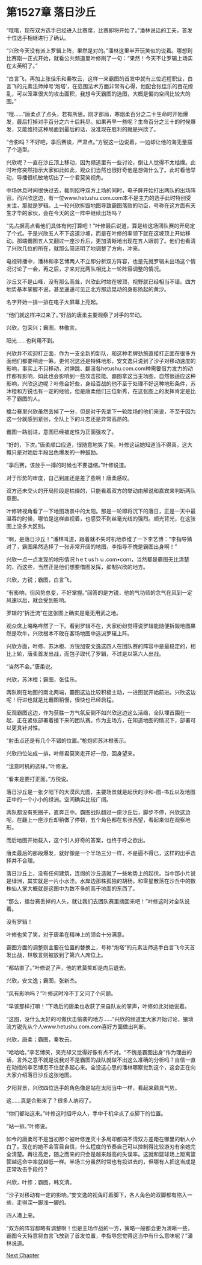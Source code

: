 # 第1527章 落日沙丘

“哦哦，现在双方选手已经进入比赛席，比赛即将开始了。”潘林说话的工夫，首发十位选手相继进行了确认。

“兴欣今天没有派上罗辑上阵，果然是对的。”潘林这里半开玩笑似的说着。哪想到比赛刚一正式开始，就看公共频道里叶修刷了一句：“果然！今天不让罗辑上场实在太英明了。”

“白言飞，再加上张佳乐和秦牧云，这样一来霸图的首发中就有三位远程职业，白言飞的元素法师绰号‘炮塔’，在范围法术方面非常有心得，他配合张佳乐的百花缭乱，可以笼罩很大的攻击面积，我想今天霸图的选图，大概是偏向空间比较大的图。”

“哦……”唐柔点了点头，若有所思。刚才那局，寒烟柔百分之二十生命时开始爆发，最后打掉对手百分之六十后耗尽。如果再早一些呢？生命百分之三十的时候爆发，又能维持这种局面到最后的话，没准现在胜利的就是兴欣了。

“合影吗？不好吧，季后赛诶，严肃点。”方锐这一边说着，一边却让他的海无量摆了个造型。

兴欣呢？一直在沙丘顶上移动，因为频道里有一些讨论，倒让人觉得不太枯燥。此时叶修突然指示大家如此如此，观众们当然也很好奇他是想做什么了。此时看他举动，导播很机敏地切出了一个君莫笑视角。

中场休息时间很快过去，裁判招呼双方上场的同时，电子屏开始打出两队的出场阵容。而兴欣这边，有一位www.hetushu.com.com本不是主力的选手此时特别受关注，那就是罗辑。上一轮兴欣拆毁地图导致霸图落败的功臣，号称在这方面有天生才华的家伙，会在今天的这一阵中继续出场吗？

“先占据高点看他们具体有何打算吧！”叶修最后说道，算是给这场团队赛的开局定了个式。于是兴欣五人不下这道沙坡，而是在叶修的率领下就在这坡顶上开始移动。那端霸图五人又翻过一座沙丘后，更加清晰地出现在五人眼前了。他们也看清了兴欣几位的所在，就那么简洁明了地调整了方向，冲来。

电视转播中，潘林和李艺博两人不立即分析双方阵容，也是先就罗辑未出场这个情况讨论了一会，再之后，才来对比两队相比上一轮阵容调整的情况。

沙丘又不是山峰，没有那么高耸，兴欣此时站在坡顶，视野就已经相当不错。四方地势基本掌握不说，甚至遥遥可见正北方那边晃动的身影扬起的黄沙。

名字开始一排一排在电子大屏幕上亮起。

“他们就这样冲过来了。”好战的唐柔主要观察了对手的举动。

兴欣，包荣兴；霸图，林敬言。

阳光……也利用不到。

兴欣并不欢迎打正面，作为一支全新的新队，和这种老牌劲旅直接打正面在很多方面他们都要稍逊一筹。更何况这还是特殊地形，安文逸只说到了沙子对移动速度的影响，事实上不只移动，对弹跳、翻滚各hetushu.com.com种需要借力发力的动作都有影响，如此也会影响到一些攻击技能。霸图拿这当主场图，自然很适应这种影响，兴欣这边呢？叶修会好些，身经百战的他不至于处理不好这种地形条件，苏沐橙和方锐也有一定的经验，但是唐柔他们三位新秀，在这张图上的发挥肯定是比不了霸图的人。

擂台赛里兴欣虽然丢掉了一分，但是对于先拿下一轮胜场的他们来说，不至于因为这一分就感到紧张，全队上下的斗志还是异常高昂的。

霸图一路前进，意图已经被定性为正面强攻了。

“好的，下次。”唐柔顺口应道，很随意地笑了笑。叶修这话她知道当不得真，这大概只是对她后半段出色爆发的一种鼓励。

“季后赛，该放手一搏的时候也不要退缩。”叶修说道。

对于形势的审度，自己到底还是差了些啊！唐柔感叹。

双方还未交火的开局阶段是枯燥的，只能看着双方的举动由解说和嘉宾来判断两队意图。

叶修转视角看了一下地图场景中的太阳。那是一轮即将沉下的落日，正是一天中最温吞的时候，哪怕是这样直视着，也感受不到丝毫光线的强烈。顺光背光，在这张图上没多大区别。

“啊，是落日沙丘！”潘林叫道，跟着就不失时机地恭维了一下李艺博：“李指导猜对了，霸图果然选择了一张非常开阔的地图，李指导不愧是霸图出身啊！”

兴欣一点一点发现的地形情况ｈeｔusｈｕ.com•coｍ，当然都是霸图无比清楚的，而这些，当然正是他们想要借图发挥，抑制兴欣的地方。

兴欣，方锐；霸图，白言飞。

“有影响，但风势总变，不好掌握。”回答的是方锐，他的气功师的念气在风到一定风速以后，就会受到影响。

罗辑的“拆迁流”在这张图上确实是毫无用武之地。

观众席上略略哗然了一下。看到罗辑不在，大家纷纷觉得说罗辑能随便拆毁地图果然是吹牛，兴欣根本不敢在客场地图中选派罗辑上阵。

兴欣方面，叶修、苏沐橙、方锐加安文逸这四人在团队赛的阵容中是最稳定的，相比上轮，唐柔首发出战，而包子取代了罗辑，不过是以第六人出战。

“当然不会。”唐柔说。

兴欣，苏沐橙；霸图，张佳乐。

两队刷在地图的南北两端，霸图这边比较积极主动，一进图就开始前进。兴欣这边呢！行进也就是比霸图稍慢，很快也已经启程。

反观霸图这边，作为获胜一方气氛反倒不如兴欣这边这么活络，全队埋首围在一起，正在紧张部署着接下来的团队赛。作为主场方，在知道地图的情况下，部署可以更具针对性。

“射击点还是有几个不错的位置。”枪炮师苏沐橙表示。

兴欣四位站成一排，叶修君莫笑走开好一段，回身望来。

“注意时机的选择。”叶修说。

“看来是要打正面。”方锐说。

落日沙丘是一张夕阳下的大漠风光图，主要场景就是起伏的沙和-图-书丘以及地图正中的一个小小的绿洲。空间确实比较广阔。

两队都没有兜圈子，直奔正中。霸图战队翻过一座沙丘后，脚步不停，兴欣这边呢，在翻上一座沙丘却稍做了停顿，五个角色都在东张西望，看起来似在观察地形。

而后地图开始载入，这个引人好奇的答案，也终于呼之欲出。

唐柔最后的那段爆发，就好像是一个半场三分一样，不是逼不得已，这样的出手选择并不合理。

落日沙丘上，没有任何建筑，连绵的沙丘造就了一些地势上的起伏。当中那小片说是绿洲，其实就是一片小水洼。水岸边那株孤独的胡杨，和零星散落在沙丘中的数株仙人掌大概就是这图中为数不多的高于地面的东西了。

“那么，擂台赛丢掉的人头，就让我们去团队赛里摘回来吧！”叶修这时对全队说着。

没有罗辑！

叶修也笑了笑，对于唐柔在精神上的领会十分满意。

霸图方面的调整则主要在位置的替换上，号称“炮塔”的元素法师选手白言飞今天首发出战，林敬言则被放到了第六人席位上。

“都站直了。”叶修说了声，他的君莫笑却是向后退去。

兴欣，安文逸；霸图，张新杰。

“风有影响吗？”叶修这时冷不丁又问了个问题。

“早该那样打嘛！”下场后的唐柔也收获了来自队友的掌声，叶修如此对她说着。

“这图，没什么太好的可做伏击偷袭的地方……”兴欣的频道里大家开始讨论，猥琐流方锐先从个人www.hetushu.com.com喜好方面做出判断。

兴欣，唐柔；霸图，秦牧云。

“哈哈哈。”李艺博笑，笑完却又觉得好像有点不对。“不愧是霸图出身”作为理由的话，言外之意不就是说我对不是霸图的战队就做不出这么准确的分析吗？自信一直在动摇的李艺博忍不住就多起心来。全没这心思的潘林哪察觉到这个，这会正在向大家介绍落日沙丘这张地图。

夕阳背景，兴欣四位选手的角色像是站在太阳当中一样，看起来颇具气势。

这……真是合影来了？很多人纳闷了。

“你们都站这来。”叶修这时招呼众人，手中千机伞点了点脚下的位置。

“站一排。”叶修说。

如今的唐柔可不是当初那个被叶修连灭十多局却都搞不清双方差距在哪里的新人小白了。现在的她不会盲目自信，什么程度的节奏自己可以控制得比较游刃有余她完全清楚。再往高走，随之而来的只会是越来越高的失误率。这就和篮球场上距离篮筐越远命中率就越低一样。半场三分虽然时常也有投进去的，但哪有人把这当成是正常攻击手段的？

兴欣，叶修；霸图，韩文清。

“沙子对移动有一定的影响。”安文逸的视角盯着脚下，各人角色的双脚都有陷入一些，走得深一脚浅一脚的。

四人凑上来。

“双方的阵容都略有调整啊！但是主场作战的一方，策略一般都会更为清晰一些，霸图今天特意将白言飞放到了首发位置，李指导您觉得这当中有什么意味呢？”潘林说道。



[Next Chapter](%E7%AC%AC1528%E7%AB%A0%20%E6%B5%81%E5%8A%A8%E7%9A%84%E6%B2%99%E4%B8%98.md)